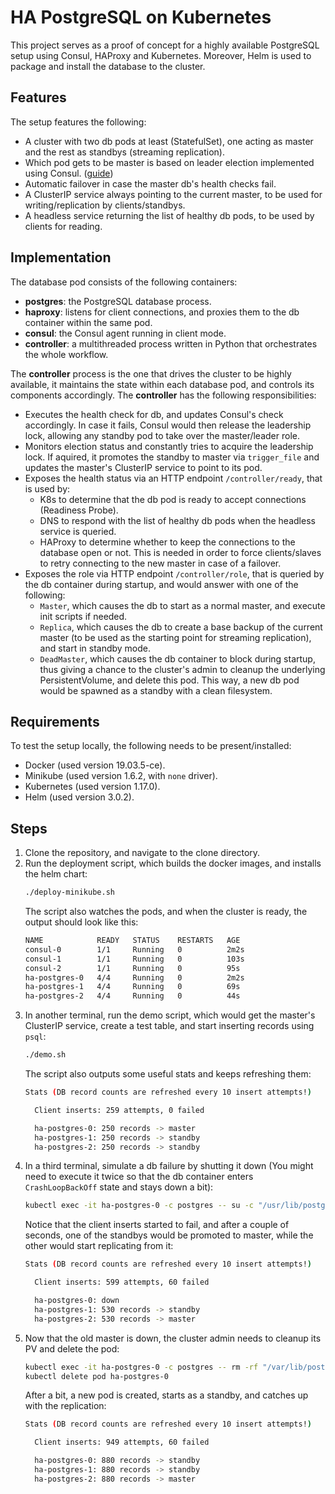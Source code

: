 # HA PostgreSQL on Kubernetes

This project serves as a proof of concept for a highly available PostgreSQL setup using Consul, HAProxy and Kubernetes. Moreover, Helm is used to package and install the database to the cluster.

## Features

The setup features the following:
* A cluster with two db pods at least (StatefulSet), one acting as master and the rest as standbys (streaming replication).
* Which pod gets to be master is based on leader election implemented using Consul. ([guide](https://learn.hashicorp.com/consul/developer-configuration/elections))
* Automatic failover in case the master db's health checks fail. 
* A ClusterIP service always pointing to the current master, to be used for writing/replication by clients/standbys.
* A headless service returning the list of healthy db pods, to be used by clients for reading.

## Implementation
The database pod consists of the following containers:
* __postgres__: the PostgreSQL database process.
* __haproxy__: listens for client connections, and proxies them to the db container within the same pod.
* __consul__: the Consul agent running in client mode. 
* __controller__: a multithreaded process written in Python that orchestrates the whole workflow. 

The __controller__ process is the one that drives the cluster to be highly available, it maintains the state within each database pod, and controls its components accordingly. The __controller__ has the following responsibilities:
* Executes the health check for db, and updates Consul's check accordingly. In case it fails, Consul would then release the leadership lock, allowing any standby pod to take over the master/leader role.
* Monitors election status and constantly tries to acquire the leadership lock. If aquired, it promotes the standby to master via `trigger_file` and updates the master's ClusterIP service to point to its pod. 
* Exposes the health status via an HTTP endpoint `/controller/ready`, that is used by:
  * K8s to determine that the db pod is ready to accept connections (Readiness Probe).
  * DNS to respond with the list of healthy db pods when the headless service is queried.
  * HAProxy to determine whether to keep the connections to the database open or not. This is needed in order to force clients/slaves to retry connecting to the new master in case of a failover.
* Exposes the role via HTTP endpoint `/controller/role`, that is queried by the db container during startup, and would answer with one of the following:
  * `Master`, which causes the db to start as a normal master, and execute init scripts if needed.    
  * `Replica`, which causes the db to create a base backup of the current master (to be used as the starting point for streaming replication), and start in standby mode. 
  * `DeadMaster`, which causes the db container to block during startup, thus giving a chance to the cluster's admin to cleanup the underlying PersistentVolume, and delete this pod. This way, a new db pod would be spawned as a standby with a clean filesystem. 

## Requirements

To test the setup locally, the following needs to be present/installed:
* Docker (used version 19.03.5-ce).
* Minikube (used version 1.6.2, with `none` driver).
* Kubernetes (used version 1.17.0).
* Helm (used version 3.0.2).

## Steps

1. Clone the repository, and navigate to the clone directory.
2. Run the deployment script, which builds the docker images, and installs the helm chart:
   ```bash
   ./deploy-minikube.sh
   ```
   The script also watches the pods, and when the cluster is ready, the output should look like this:
   ```bash
   NAME            READY   STATUS    RESTARTS   AGE
   consul-0        1/1     Running   0          2m2s
   consul-1        1/1     Running   0          103s
   consul-2        1/1     Running   0          95s
   ha-postgres-0   4/4     Running   0          2m2s
   ha-postgres-1   4/4     Running   0          69s
   ha-postgres-2   4/4     Running   0          44s
   ```
3. In another terminal, run the demo script, which would get the master's ClusterIP service, create a test table, and start inserting records using `psql`:
   ```bash
   ./demo.sh
   ```
   The script also outputs some useful stats and keeps refreshing them:
   ```bash
   Stats (DB record counts are refreshed every 10 insert attempts!)

     Client inserts: 259 attempts, 0 failed

     ha-postgres-0: 250 records -> master
     ha-postgres-1: 250 records -> standby
     ha-postgres-2: 250 records -> standby
   ```
4. In a third terminal, simulate a db failure by shutting it down (You might need to execute it twice so that the db container enters `CrashLoopBackOff` state and stays down a bit):
   ```bash
   kubectl exec -it ha-postgres-0 -c postgres -- su -c "/usr/lib/postgresql/12/bin/pg_ctl stop" postgres
   ```
   Notice that the client inserts started to fail, and after a couple of seconds, one of the standbys would be promoted to master, while the other would start replicating from it:
   ```bash
   Stats (DB record counts are refreshed every 10 insert attempts!)

     Client inserts: 599 attempts, 60 failed

     ha-postgres-0: down
     ha-postgres-1: 530 records -> standby
     ha-postgres-2: 530 records -> master
   ```
5. Now that the old master is down, the cluster admin needs to cleanup its PV and delete the pod:
   ```bash
   kubectl exec -it ha-postgres-0 -c postgres -- rm -rf "/var/lib/postgresql/data"
   kubectl delete pod ha-postgres-0
   ```
   After a bit, a new pod is created, starts as a standby, and catches up with the replication: 
   ```bash
   Stats (DB record counts are refreshed every 10 insert attempts!)

     Client inserts: 949 attempts, 60 failed

     ha-postgres-0: 880 records -> standby
     ha-postgres-1: 880 records -> standby
     ha-postgres-2: 880 records -> master
   ```